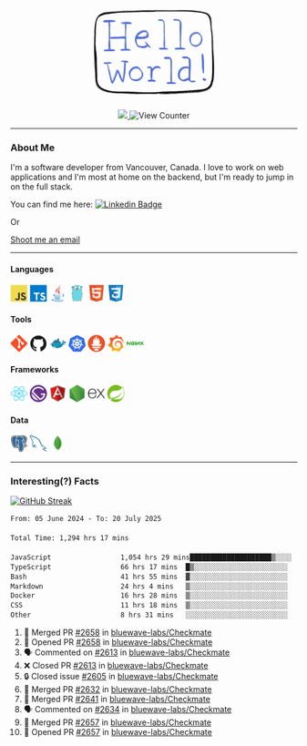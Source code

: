 <div align="center">
    <img src="./img/hello_world.webp" height="200px" width="">
    <div>
        <a href="https://www.linkedin.com/in/ajhollid">
            <img src="https://img.shields.io/badge/LinkedIn-blue"/>
        </a>
        <img src="https://komarev.com/ghpvc/?username=ajhollid&color=yellow" alt="View Counter">
    </div>
</div>

---

### About Me

I'm a software developer from Vancouver, Canada. I love to work on web applications and I'm most at home on the backend, but I'm ready to jump in on the full stack.

You can find me here: [![Linkedin Badge](https://img.shields.io/badge/-ajhollid-blue?style=flat&logo=Linkedin&logoColor=white)](https://www.linkedin.com/in/ajhollid)

Or

[Shoot me an email](mailto:ajhollid@gmail.com)

---

#### Languages

<div>
    <img src="./img/devicons/javascript-original.svg" width=30 height=30 alt="JavaScript">
    <img src="/img/devicons/typescript-original.svg" width=30 height=30 alt="TypeScript">
    <img src="./img/devicons/java-original.svg" width=30 height=30 alt="Java">
    <img src="./img/devicons/go-original.svg" width=30 height=30 alt="Golang">
    <img src="./img/devicons/html5-original.svg" width=30 height=30 alt="HTML 5">
    <img src="./img/devicons/css3-original.svg" width=30 height=30 alt="CSS 3">
</div>

#### Tools

<div>
    <img src="./img/devicons/git-original.svg" width=30 height=30 alt="Git">
    <img src="./img/devicons/github-original.svg" width=30 height=30 alt="Github">
    <img src="./img/devicons/docker-original.svg" width=30 
    height=30 alt="Docker">
    <img src="./img/devicons/kubernetes-original.svg" width=30 height=30 alt="K8">
    <img src="./img/devicons/prometheus-original.svg" width=30 height=30 alt="Prometheus">
    <img src="./img/devicons/grafana-original.svg" width=30 height=30 alt="Grafana">
    <img src="./img/devicons/nginx-original.svg" width=30 height=30 alt="Nginx">
</div>

#### Frameworks

<div>
    <img src="./img/devicons/react-original.svg" width=30 height=30 alt="React">
    <img src="./img/devicons/gatsby-original.svg" width=30 height=30 alt="Gatsby">
    <img src="./img/devicons/angularjs-original.svg" width=30 height=30 alt="AngularJS">
    <img src="./img/devicons/nodejs-original.svg" width=30 height=30 alt="NodeJS">
    <img src="./img/devicons/express-original.svg" width=30 height=30 alt="Express">
    <img src="./img/devicons/spring-original.svg" width=30 height=30 alt="Spring">
</div>

#### Data

<div>
    <img src="./img/devicons/postgresql-original.svg" width=30 height=30 alt="Postgresql">
    <img src="./img/devicons/mysql-original.svg" width=30 height=30 alt="Mysql">
    <img src="./img/devicons/mongodb-original.svg" width=30 height=30 alt="MongoDB">
</div>

---

### Interesting(?) Facts

[![GitHub Streak](http://github-readme-streak-stats.herokuapp.com?user=ajhollid)](https://git.io/streak-stats)

 <!--START_SECTION:waka-->

```txt
From: 05 June 2024 - To: 20 July 2025

Total Time: 1,294 hrs 17 mins

JavaScript                 1,054 hrs 29 mins████████████████████▒░░░░   80.94 %
TypeScript                 66 hrs 17 mins  █▒░░░░░░░░░░░░░░░░░░░░░░░   05.09 %
Bash                       41 hrs 55 mins  ▓░░░░░░░░░░░░░░░░░░░░░░░░   03.22 %
Markdown                   24 hrs 4 mins   ▒░░░░░░░░░░░░░░░░░░░░░░░░   01.85 %
Docker                     16 hrs 28 mins  ▒░░░░░░░░░░░░░░░░░░░░░░░░   01.26 %
CSS                        11 hrs 18 mins  ▒░░░░░░░░░░░░░░░░░░░░░░░░   00.87 %
Other                      8 hrs 31 mins   ░░░░░░░░░░░░░░░░░░░░░░░░░   00.65 %
```

<!--END_SECTION:waka-->


<!--START_SECTION:activity-->
1. 🎉 Merged PR [#2658](https://github.com/bluewave-labs/Checkmate/pull/2658) in [bluewave-labs/Checkmate](https://github.com/bluewave-labs/Checkmate)
2. 💪 Opened PR [#2658](https://github.com/bluewave-labs/Checkmate/pull/2658) in [bluewave-labs/Checkmate](https://github.com/bluewave-labs/Checkmate)
3. 🗣 Commented on [#2613](https://github.com/bluewave-labs/Checkmate/pull/2613#issuecomment-3099362504) in [bluewave-labs/Checkmate](https://github.com/bluewave-labs/Checkmate)
4. ❌ Closed PR [#2613](https://github.com/bluewave-labs/Checkmate/pull/2613) in [bluewave-labs/Checkmate](https://github.com/bluewave-labs/Checkmate)
5. 🔒 Closed issue [#2605](https://github.com/bluewave-labs/Checkmate/issues/2605) in [bluewave-labs/Checkmate](https://github.com/bluewave-labs/Checkmate)
6. 🎉 Merged PR [#2632](https://github.com/bluewave-labs/Checkmate/pull/2632) in [bluewave-labs/Checkmate](https://github.com/bluewave-labs/Checkmate)
7. 🎉 Merged PR [#2641](https://github.com/bluewave-labs/Checkmate/pull/2641) in [bluewave-labs/Checkmate](https://github.com/bluewave-labs/Checkmate)
8. 🗣 Commented on [#2634](https://github.com/bluewave-labs/Checkmate/pull/2634#issuecomment-3099057447) in [bluewave-labs/Checkmate](https://github.com/bluewave-labs/Checkmate)
9. 🎉 Merged PR [#2657](https://github.com/bluewave-labs/Checkmate/pull/2657) in [bluewave-labs/Checkmate](https://github.com/bluewave-labs/Checkmate)
10. 💪 Opened PR [#2657](https://github.com/bluewave-labs/Checkmate/pull/2657) in [bluewave-labs/Checkmate](https://github.com/bluewave-labs/Checkmate)
<!--END_SECTION:activity-->
